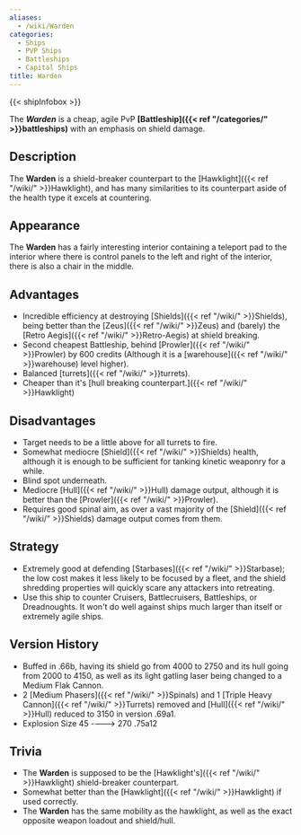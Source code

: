 ```yaml
---
aliases:
  - /wiki/Warden
categories:
  - Ships
  - PVP Ships
  - Battleships
  - Capital Ships
title: Warden
---
```


{{< shipInfobox >}}

The **_Warden_** is a cheap, agile PvP **[Battleship]({{< ref "/categories/" >}}battleships)** with an emphasis on shield damage.

## Description

The **Warden** is a shield-breaker counterpart to the [Hawklight]({{< ref "/wiki/" >}}Hawklight), and has many similarities to its counterpart aside of the health type it excels at countering.

## Appearance

The **Warden** has a fairly interesting interior containing a teleport pad to the interior where there is control panels to the left and right of the interior, there is also a chair in the middle.

## Advantages

- Incredible efficiency at destroying [Shields]({{< ref "/wiki/" >}}Shields), being better than the [Zeus]({{< ref "/wiki/" >}}Zeus) and (barely) the [Retro Aegis]({{< ref "/wiki/" >}}Retro-Aegis) at shield breaking.
- Second cheapest Battleship, behind [Prowler]({{< ref "/wiki/" >}}Prowler) by 600 credits (Although it is a [warehouse]({{< ref "/wiki/" >}}warehouse) level higher).
- Balanced [turrets]({{< ref "/wiki/" >}}turrets).
- Cheaper than it's [hull breaking counterpart.]({{< ref "/wiki/" >}}Hawklight)

## Disadvantages

- Target needs to be a little above for all turrets to fire.
- Somewhat mediocre [Shield]({{< ref "/wiki/" >}}Shields) health, although it is enough to be sufficient for tanking kinetic weaponry for a while.
- Blind spot underneath.
- Mediocre [Hull]({{< ref "/wiki/" >}}Hull) damage output, although it is better than the [Prowler]({{< ref "/wiki/" >}}Prowler).
- Requires good spinal aim, as over a vast majority of the [Shield]({{< ref "/wiki/" >}}Shields) damage output comes from them.

## Strategy

- Extremely good at defending [Starbases]({{< ref "/wiki/" >}}Starbase); the low cost makes it less likely to be focused by a fleet, and the shield shredding properties will quickly scare any attackers into retreating.
- Use this ship to counter Cruisers, Battlecruisers, Battleships, or Dreadnoughts. It won't do well against ships much larger than itself or extremely agile ships.

## Version History

- Buffed in .66b, having its shield go from 4000 to 2750 and its hull going from 2000 to 4150, as well as its light gatling laser being changed to a Medium Flak Cannon.
- 2 [Medium Phasers]({{< ref "/wiki/" >}}Spinals) and 1 [Triple Heavy Cannon]({{< ref "/wiki/" >}}Turrets) removed and [Hull]({{< ref "/wiki/" >}}Hull) reduced to 3150 in version .69a1.
- Explosion Size 45 ----> 270 .75a12

## Trivia

- The **Warden** is supposed to be the [Hawklight's]({{< ref "/wiki/" >}}Hawklight) shield-breaker counterpart.
- Somewhat better than the [Hawklight]({{< ref "/wiki/" >}}Hawklight) if used correctly.
- The **Warden** has the same mobility as the hawklight, as well as the exact opposite weapon loadout and shield/hull.
